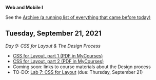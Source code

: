 **Web and Mobile I**

See the [Archive (a running list of everything that came before today)](schedule.md)

## Tuesday, September 21, 2021

*Day 9: CSS for Layout & The Design Process*

- [CSS for Layout, part 1 (PDF in MyCourses)](https://mycourses.rit.edu/d2l/le/content/936882/viewContent/7684982/View)
- [CSS for Layout, part 2 (PDF in MyCourses)](https://mycourses.rit.edu/d2l/le/content/936882/viewContent/7684996/View)
- Coming soon: links to course materials about the Design process
- TO-DO: [Lab 7: CSS for Layout](lab07-css-for-layout/instructions.md) (due: Thursday, September 21)
